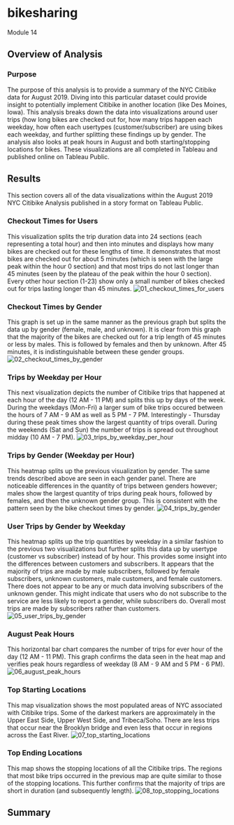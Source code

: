 # bikesharing

Module 14

## Overview of Analysis

### Purpose
The purpose of this analysis is to provide a summary of the NYC Citibike data for August 2019. Diving into this particular dataset could provide insight to potentially implement Citibike in another location (like Des Moines, Iowa). This analysis breaks down the data into visualizations around user trips (how long bikes are checked out for, how many trips happen each weekday, how often each usertypes (customer/subscriber) are using bikes each weekday, and further splitting these findings up by gender. The analysis also looks at peak hours in August and both starting/stopping locations for bikes. These visualizations are all completed in Tableau and published online on Tableau Public.  

## Results
This section covers all of the data visualizations within the August 2019 NYC Citibike Analysis published in a story format on Tableau Public.

### Checkout Times for Users
This visualization splits the trip duration data into 24 sections (each representing a total hour) and then into minutes and displays how many bikes are checked out for these lengths of time. It demonstrates that most bikes are checked out for about 5 minutes (which is seen with the large peak within the hour 0 section) and that most trips do not last longer than 45 minutes (seen by the plateau of the peak within the hour 0 section). Every other hour section (1-23) show only a small number of bikes checked out for trips lasting longer than 45 minutes.
![01_checkout_times_for_users](https://user-images.githubusercontent.com/107309793/190936127-a2e9fd1d-ce7b-4350-913b-51f506d9ac7a.png)

### Checkout Times by Gender
This graph is set up in the same manner as the previous graph but splits the data up by gender (female, male, and unknown). It is clear from this graph that the majority of the bikes are checked out for a trip length of 45 minutes or less by males. This is followed by females and then by unknown. After 45 minutes, it is indistinguishable between these gender groups.
![02_checkout_times_by_gender](https://user-images.githubusercontent.com/107309793/190936131-5af950f4-9e1c-4d37-9d5a-dbe07482e055.png)

### Trips by Weekday per Hour
This next visualization depicts the number of Citibike trips that happened at each hour of the day (12 AM - 11 PM) and splits this up by days of the week. During the weekdays (Mon-Fri) a larger sum of bike trips occured between the hours of 7 AM - 9 AM as well as 5 PM - 7 PM. Interestingly - Thursday during these peak times show the largest quantity of trips overall. During the weekends (Sat and Sun) the number of trips is spread out throughout midday (10 AM - 7 PM).
![03_trips_by_weekday_per_hour](https://user-images.githubusercontent.com/107309793/190936135-a8db2cd8-5e87-46c3-8f27-6a3ded524256.png)

### Trips by Gender (Weekday per Hour)
This heatmap splits up the previous visualization by gender. The same trends described above are seen in each gender panel. There are noticeable differences in the quantity of trips between genders however; males show the largest quantity of trips during peak hours, followed by females, and then the unknown gender group. This is consistent with the pattern seen by the bike checkout times by gender.
![04_trips_by_gender](https://user-images.githubusercontent.com/107309793/190936139-29020159-a040-4ccd-a525-39648d7ed47d.png)

### User Trips by Gender by Weekday
This heatmap splits up the trip quantities by weekday in a similar fashion to the previous two visualizations but further splits this data up by usertype (customer vs subscriber) instead of by hour. This provides some insight into the differences between customers and subscribers. It appears that the majority of trips are made by male subscribers, followed by female subscribers, unknown customers, male customers, and female customers. There does not appear to be any or much data involving subscribers of the unknown gender. This might indicate that users who do not subscribe to the service are less likely to report a gender, while subscribers do. Overall most trips are made by subscribers rather than customers.
![05_user_trips_by_gender](https://user-images.githubusercontent.com/107309793/190936144-c5dbd4a2-7f0c-4cbb-b83d-ab45e1f56b80.png)

### August Peak Hours
This horizontal bar chart compares the number of trips for ever hour of the day (12 AM - 11 PM). This graph confirms the data seen in the heat map and verifies peak hours regardless of weekday (8 AM - 9 AM and 5 PM - 6 PM).
![06_august_peak_hours](https://user-images.githubusercontent.com/107309793/190936149-28a9b926-1b26-4e13-928d-d2188084457a.png)

### Top Starting Locations
This map visualization shows the most populated areas of NYC associated with Citibike trips. Some of the darkest markers are approximately in the Upper East Side, Upper West Side, and Tribeca/Soho. There are less trips that occur near the Brooklyn bridge and even less that occur in regions across the East River.
![07_top_starting_locations](https://user-images.githubusercontent.com/107309793/190936154-90fbd8b5-40fd-4407-b80d-e1d19992542a.png)

### Top Ending Locations
This map shows the stopping locations of all the Citibike trips. The regions that most bike trips occurred in the previous map are quite similar to those of the stopping locations. This further confirms that the majority of trips are short in duration (and subsequently length).
![08_top_stopping_locations](https://user-images.githubusercontent.com/107309793/190936166-83171d43-70f1-4c5f-a434-100b077b380d.png)

## Summary
